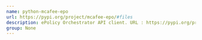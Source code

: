 ```yaml
---
name: python-mcafee-epo
url: https://pypi.org/project/mcafee-epo/#files
description: ePolicy Orchestrator API client. URL : https://pypi.org/project/mcafee-epo/#files Groups : None
group: None
---
```

